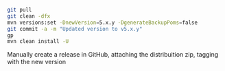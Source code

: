 ```sh
git pull
git clean -dfx
mvn versions:set -DnewVersion=5.x.y -DgenerateBackupPoms=false
git commit -a -m "Updated version to v5.x.y"
gp
mvn clean install -U
```
Manually create a release in GitHub, attaching the distribuition zip, tagging with the new version
